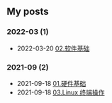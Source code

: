 ## My posts  
### **2022-03** (1)  
- 2022-03-20 [02.软件基础](https://blog.x2b.net/2759544459/)  
  
  
### **2021-09** (2)  
- 2021-09-18 [01.硬件基础](https://blog.x2b.net/3847559470/)  
- 2021-09-18 [03.Linux 终端操作](https://blog.x2b.net/1784829336/)  
  
